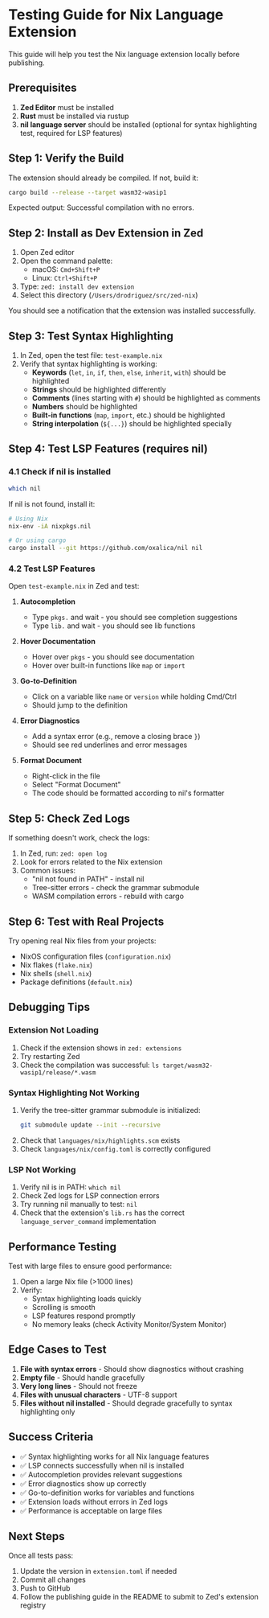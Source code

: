 # Testing Guide for Nix Language Extension

This guide will help you test the Nix language extension locally before publishing.

## Prerequisites

1. **Zed Editor** must be installed
2. **Rust** must be installed via rustup
3. **nil language server** should be installed (optional for syntax highlighting test, required for LSP features)

## Step 1: Verify the Build

The extension should already be compiled. If not, build it:

```bash
cargo build --release --target wasm32-wasip1
```

Expected output: Successful compilation with no errors.

## Step 2: Install as Dev Extension in Zed

1. Open Zed editor
2. Open the command palette:
   - macOS: `Cmd+Shift+P`
   - Linux: `Ctrl+Shift+P`
3. Type: `zed: install dev extension`
4. Select this directory (`/Users/drodriguez/src/zed-nix`)

You should see a notification that the extension was installed successfully.

## Step 3: Test Syntax Highlighting

1. In Zed, open the test file: `test-example.nix`
2. Verify that syntax highlighting is working:
   - **Keywords** (`let`, `in`, `if`, `then`, `else`, `inherit`, `with`) should be highlighted
   - **Strings** should be highlighted differently
   - **Comments** (lines starting with `#`) should be highlighted as comments
   - **Numbers** should be highlighted
   - **Built-in functions** (`map`, `import`, etc.) should be highlighted
   - **String interpolation** (`${...}`) should be highlighted specially

## Step 4: Test LSP Features (requires nil)

### 4.1 Check if nil is installed

```bash
which nil
```

If nil is not found, install it:

```bash
# Using Nix
nix-env -iA nixpkgs.nil

# Or using cargo
cargo install --git https://github.com/oxalica/nil nil
```

### 4.2 Test LSP Features

Open `test-example.nix` in Zed and test:

1. **Autocompletion**
   - Type `pkgs.` and wait - you should see completion suggestions
   - Type `lib.` and wait - you should see lib functions

2. **Hover Documentation**
   - Hover over `pkgs` - you should see documentation
   - Hover over built-in functions like `map` or `import`

3. **Go-to-Definition**
   - Click on a variable like `name` or `version` while holding Cmd/Ctrl
   - Should jump to the definition

4. **Error Diagnostics**
   - Add a syntax error (e.g., remove a closing brace `}`)
   - Should see red underlines and error messages

5. **Format Document**
   - Right-click in the file
   - Select "Format Document"
   - The code should be formatted according to nil's formatter

## Step 5: Check Zed Logs

If something doesn't work, check the logs:

1. In Zed, run: `zed: open log`
2. Look for errors related to the Nix extension
3. Common issues:
   - "nil not found in PATH" - install nil
   - Tree-sitter errors - check the grammar submodule
   - WASM compilation errors - rebuild with cargo

## Step 6: Test with Real Projects

Try opening real Nix files from your projects:

- NixOS configuration files (`configuration.nix`)
- Nix flakes (`flake.nix`)
- Nix shells (`shell.nix`)
- Package definitions (`default.nix`)

## Debugging Tips

### Extension Not Loading

1. Check if the extension shows in `zed: extensions`
2. Try restarting Zed
3. Check the compilation was successful: `ls target/wasm32-wasip1/release/*.wasm`

### Syntax Highlighting Not Working

1. Verify the tree-sitter grammar submodule is initialized:
   ```bash
   git submodule update --init --recursive
   ```
2. Check that `languages/nix/highlights.scm` exists
3. Check `languages/nix/config.toml` is correctly configured

### LSP Not Working

1. Verify nil is in PATH: `which nil`
2. Check Zed logs for LSP connection errors
3. Try running nil manually to test: `nil`
4. Check that the extension's `lib.rs` has the correct `language_server_command` implementation

## Performance Testing

Test with large files to ensure good performance:

1. Open a large Nix file (>1000 lines)
2. Verify:
   - Syntax highlighting loads quickly
   - Scrolling is smooth
   - LSP features respond promptly
   - No memory leaks (check Activity Monitor/System Monitor)

## Edge Cases to Test

1. **File with syntax errors** - Should show diagnostics without crashing
2. **Empty file** - Should handle gracefully
3. **Very long lines** - Should not freeze
4. **Files with unusual characters** - UTF-8 support
5. **Files without nil installed** - Should degrade gracefully to syntax highlighting only

## Success Criteria

- ✅ Syntax highlighting works for all Nix language features
- ✅ LSP connects successfully when nil is installed
- ✅ Autocompletion provides relevant suggestions
- ✅ Error diagnostics show up correctly
- ✅ Go-to-definition works for variables and functions
- ✅ Extension loads without errors in Zed logs
- ✅ Performance is acceptable on large files

## Next Steps

Once all tests pass:

1. Update the version in `extension.toml` if needed
2. Commit all changes
3. Push to GitHub
4. Follow the publishing guide in the README to submit to Zed's extension registry

